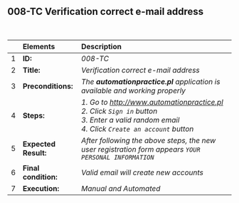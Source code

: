 ##  008-TC Verification correct e-mail address

<br>

|     | Elements             | Description                                                                               |
| :-- | :------------------- | :---------------------------------------------------------------------------------------- |
| 1   | **ID:**              | _008-TC_                                                                                  |
| 2   | **Title:**           | _Verification correct e-mail address_                                                     |
| 3   | **Preconditions:**   | _The **automationpractice.pl** application is available and working properly_             |
| 4   | **Steps:**           | _1. Go to http://www.automationpractice.pl <br> 2. Click `Sign in` button <br> 3. Enter a valid random email <br> 4. Click `Create an account` button_ |
| 5   | **Expected Result:** | _After following the above steps, the new user registration form appears `YOUR PERSONAL INFORMATION`_ |
| 6   | **Final condition:** | _Valid email will create new accounts_                                                    |
| 7   | **Execution:**       | _Manual and Automated_                                                                    |
